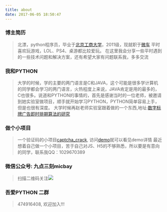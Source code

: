 ```yaml
---
title: about
date: 2017-06-05 18:50:47
---
```


### 博主简历

> 北漂，python程序员，毕业于[北京工商大学](http://www.btbu.edu.cn)，2011级，现就职于[微车](http://weiche.me)
> 平时喜欢玩游戏，LOL、PS4、桌游都比较爱玩。
> 在这里我会分享一些平时遇到的一些技术问题和解决方案，还有希望大家有问题联系我，多多交流

### 我和PYTHON

> 大学的时候，学的主要的两门语言是C和JAVA，这个可能是很多学计算机的同学都会学习的两门语言，火热程度上来说，JAVA肯定是用的最多的，C也很多。说道和PYTHON的事情的，首先是感谢当时的一位老师，被邀请到她实验室做项目，顺手就开始学习PYTHON，PYTHON简单容易上手，但是也很有深度。
> 大学时候再赵老师实验室跟着做的一个东西,地址:[数字标牌广告即时排期算法的研究](http://archive.artnchina.com/KCMS/detail/detail.aspx?filename=DNZS201426072&dbcode=CJFD&dbname=CJFD2014)

### 做个小项目

> 一个验证码的小项目[captcha_crack](https://github.com/kouyalong/captcha_crack), 访问[demo](http://crack.micbay.com)就可以看见demo详情
> 最近想着自己做一个小项目，苦于自己对JS、H5的不够熟悉，所以要是有意向的同学，联系我QQ：1029670389

### 微信公众号: 九点三刻micbay

> 扫描二维码关注![](https://martin-upload.b0.upaiyun.com/web/2017/05/1cb89e5695f1c44a2ccf2896c1231603.jpg)

### 吾爱PYTHON 二群

> 474916408, 欢迎加入!!!
